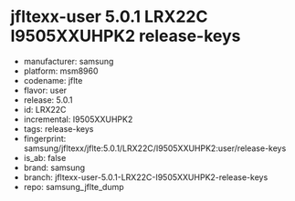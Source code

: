 # jfltexx-user 5.0.1 LRX22C I9505XXUHPK2 release-keys
- manufacturer: samsung
- platform: msm8960
- codename: jflte
- flavor: user
- release: 5.0.1
- id: LRX22C
- incremental: I9505XXUHPK2
- tags: release-keys
- fingerprint: samsung/jfltexx/jflte:5.0.1/LRX22C/I9505XXUHPK2:user/release-keys
- is_ab: false
- brand: samsung
- branch: jfltexx-user-5.0.1-LRX22C-I9505XXUHPK2-release-keys
- repo: samsung_jflte_dump
